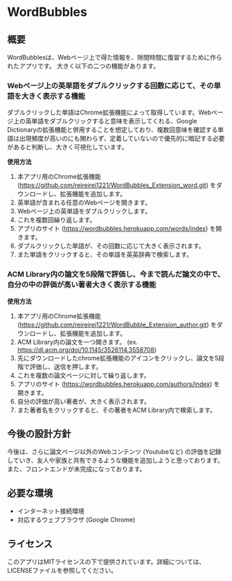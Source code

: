 # WordBubbles

## 概要
WordBubblesは、Webページ上で得た情報を、隙間時間に復習するために作られたアプリです。
大きく以下の二つの機能があります。
### Webページ上の英単語をダブルクリックする回数に応じて、その単語を大きく表示する機能
ダブルクリックした単語はChrome拡張機能によって取得しています。Webページ上の英単語をダブルクリックすると意味を表示してくれる、Google Dictionaryの拡張機能と併用することを想定しており、複数回意味を確認する単語は出現頻度が高いのにも関わらず、定着していないので優先的に暗記する必要があると判断し、大きく可視化しています。

**使用方法**
1. 本アプリ用のChrome拡張機能 (https://github.com/reireirei1221/WordBubbles_Extension_word.git) をダウンロードし、拡張機能を追加します。
2. 英単語が含まれる任意のWebページを開きます。
3. Webページ上の英単語をダブルクリックします。
4. これを複数回繰り返します。
5. アプリのサイト (https://wordbubbles.herokuapp.com/words/index) を開きます。
6. ダブルクリックした単語が、その回数に応じて大きく表示されます。
7. また単語をクリックすると、その単語を英英辞典で検索します。
### ACM Library内の論文を5段階で評価し、今まで読んだ論文の中で、自分の中の評価が高い著者大きく表示する機能

**使用方法**
1. 本アプリ用のChrome拡張機能 (https://github.com/reireirei1221/WordBubble_Extension_author.git) をダウンロードし、拡張機能を追加します。
2. ACM Library内の論文を一つ開きます。 (ex. https://dl.acm.org/doi/10.1145/3526114.3558708)
3. 先にダウンロードしたchrome拡張機能のアイコンをクリックし、論文を5段階で評価し、送信を押します。
4. これを複数の論文ページに対して繰り返します。
5. アプリのサイト (https://wordbubbles.herokuapp.com/authors/index) を開きます。
6. 自分の評価が高い著者が、大きく表示されます。
7. また著者名をクリックすると、その著者をACM Library内で検索します。
## 今後の設計方針
今後は、さらに論文ページ以外のWebコンテンツ (Youtubeなど) の評価を記録していき、友人や家族と共有できるような機能を追加しようと思っております。
また、フロントエンドが未完成になっております。

## 必要な環境
- インターネット接続環境
- 対応するウェブブラウザ (Google Chrome)

## ライセンス
このアプリはMITライセンスの下で提供されています。詳細については、LICENSEファイルを参照してください。
